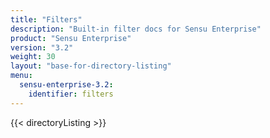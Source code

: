 ```yaml
---
title: "Filters"
description: "Built-in filter docs for Sensu Enterprise"
product: "Sensu Enterprise"
version: "3.2"
weight: 30
layout: "base-for-directory-listing"
menu:
  sensu-enterprise-3.2:
    identifier: filters
---
```


{{< directoryListing >}}
